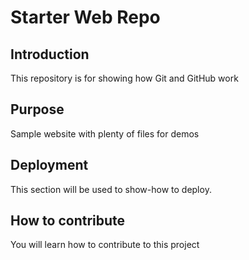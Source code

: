 # Starter Web Repo

## Introduction

This repository is for showing how Git and GitHub work

## Purpose

Sample website with plenty of files for demos

## Deployment

This section will be used to show-how to deploy.

## How to contribute

You will learn how to contribute to this project
